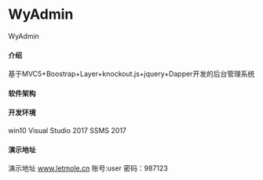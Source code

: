 # WyAdmin
WyAdmin

#### 介绍
基于MVC5+Boostrap+Layer+knockout.js+jquery+Dapper开发的后台管理系统

#### 软件架构



#### 开发环境
win10
Visual Studio 2017
SSMS 2017


#### 演示地址

演示地址 www.letmole.cn  账号:user 密码：987123





